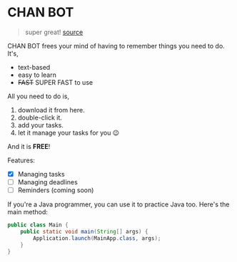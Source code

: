 # CHAN BOT

> super great! [source](https://github.com/nus-cs2103-AY2223S1/ip)

CHAN BOT frees your mind of having to remember things you need to do. It's,

* text-based
* easy to learn
* ~~FAST~~ SUPER FAST to use

All you need to do is,

1. download it from here.
2. double-click it.
3. add your tasks.
4. let it manage your tasks for you 😉

And it is **FREE**!

Features:

* [X] Managing tasks
* [ ] Managing deadlines
* [ ] Reminders (coming soon)

If you're a Java programmer, you can use it to practice Java too. Here's the main method:
```java
public class Main {
    public static void main(String[] args) {
        Application.launch(MainApp.class, args);
    }
}
```
